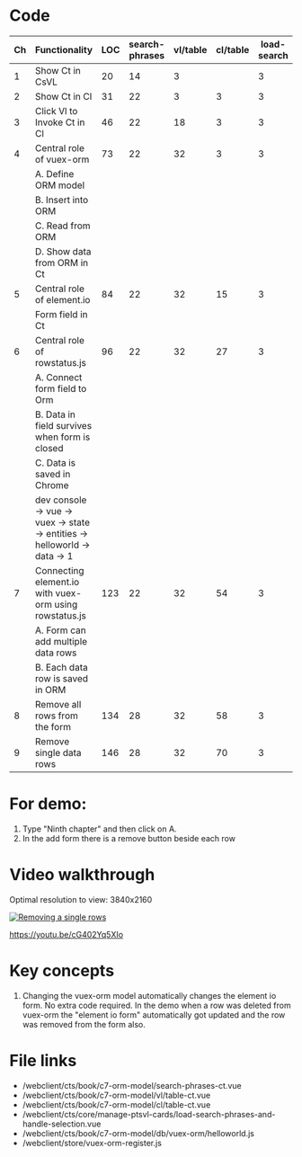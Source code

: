 # Code

| Ch  | Functionality                                                              | LOC | search-phrases | vl/table | cl/table | load-search | objOrm/helloworld | store/vuex-orm |
| --- | -------------------------------------------------------------------------- | --- | -------------- | -------- | -------- | ----------- | ----------------- | -------------- |
| 1   | Show Ct in CsVL                                                            | 20  | 14             | 3        |          | 3           |                   |
| 2   | Show Ct in Cl                                                              | 31  | 22             | 3        | 3        | 3           |                   |
| 3   | Click Vl to Invoke Ct in Cl                                                | 46  | 22             | 18       | 3        | 3           |                   |
| 4   | Central role of vuex-orm                                                   | 73  | 22             | 32       | 3        | 3           | 11                | 2              |
|     | A. Define ORM model                                                        |     |                |          |          |             |                   |                |
|     | B. Insert into ORM                                                         |     |                |          |          |             |                   |
|     | C. Read from ORM                                                           |     |                |          |          |             |                   |
|     | D. Show data from ORM in Ct                                                |     |                |          |          |             |                   |
| 5   | Central role of element.io                                                 | 84  | 22             | 32       | 15       | 3           | 10                | 2              |
|     | Form field in Ct                                                           |     |                |          |          |             |                   |
| 6   | Central role of rowstatus.js                                               | 96  | 22             | 32       | 27       | 3           | 11                | 2              |
|     | A. Connect form field to Orm                                               |     |                |          |          |             |                   |
|     | B. Data in field survives when form is closed                              |     |                |          |          |             |                   |
|     | C. Data is saved in Chrome                                                 |     |                |          |          |             |                   |
|     | dev console -> vue -> vuex -> state -> entities -> helloworld -> data -> 1 |     |                |          |          |             |                   |
| 7   | Connecting element.io with vuex-orm using rowstatus.js                     | 123 | 22             | 32       | 54       | 3           | 11                | 2              |
|     | A. Form can add multiple data rows                                         |     |                |          |          |             |                   |                |
|     | B. Each data row is saved in ORM                                           |     |                |          |          |             |                   |
| 8   | Remove all rows from the form                                              | 134 | 28             | 32       | 58       | 3           | 11                | 2              |
| 9   | Remove single data rows                                                    | 146 | 28             | 32       | 70       | 3           | 11                | 2              |

# For demo:

1. Type "Ninth chapter" and then click on A.
2. In the add form there is a remove button beside each row

# Video walkthrough

Optimal resolution to view: 3840x2160

[![Removing a single rows](https://img.youtube.com/vi/cG402Yq5XIo/0.jpg)](https://www.youtube.com/watch?v=cG402Yq5XIo "Removing a single rows")

https://youtu.be/cG402Yq5XIo

# Key concepts

1. Changing the vuex-orm model automatically changes the element io form. No extra code required. In the demo when a row was deleted from vuex-orm the "element io form" automatically got updated and the row was removed from the form also.

# File links

- /webclient/cts/book/c7-orm-model/search-phrases-ct.vue
- /webclient/cts/book/c7-orm-model/vl/table-ct.vue
- /webclient/cts/book/c7-orm-model/cl/table-ct.vue
- /webclient/cts/core/manage-ptsvl-cards/load-search-phrases-and-handle-selection.vue
- /webclient/cts/book/c7-orm-model/db/vuex-orm/helloworld.js
- /webclient/store/vuex-orm-register.js
